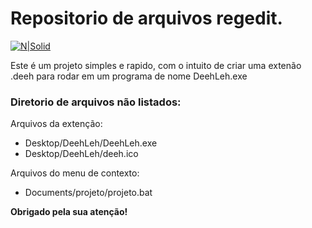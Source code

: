 # Repositorio de arquivos regedit.

[![N|Solid](https://i.imgur.com/mF9AKO0.png)](https://www.paypal.com/cgi-bin/webscr?cmd=_donations&business=fabinhoec2210@gmail.com&item_name=F%C3%A1bio&currency_code=BRL)

Este é um projeto simples e rapido, com o intuito de criar uma extenão .deeh para rodar em um programa de nome DeehLeh.exe

### Diretorio de arquivos não listados:
Arquivos da extenção:
- Desktop/DeehLeh/DeehLeh.exe
- Desktop/DeehLeh/deeh.ico

Arquivos do menu de contexto:
- Documents/projeto/projeto.bat

**Obrigado pela sua atenção!**
